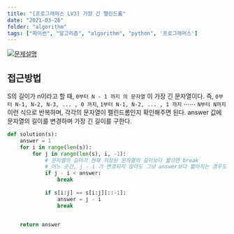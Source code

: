 ```yaml
---
title: "[프로그래머스 LV3] 가장 긴 팰린드롬"
date: "2021-03-26"
folder: "algorithm"
tags: ["파이썬", "알고리즘", "algorithm", "python", '프로그래머스']
---
```

[![문제설명](https://images.velog.io/images/jwisgenius/post/5315e8d0-133b-47d0-beba-ced1291f047a/image.png)](https://programmers.co.kr/learn/courses/30/lessons/12904)


## 접근방법
 S의 길이가 n이라고 할 때, `0부터 N - 1 까지 의 문자열` 이 가장 긴 문자열이다. 
 즉, `0부터 N-1, N-2, N-3, ... , 0 까지`, `1부터 N-1, N-2, ... , 1 까지` ⋯⋯ `N부터 N까지` 이런 식으로 반복하며, 각각의 문자열이 펠린드롬인지 확인해주면 된다. answer 값에 문자열의 길이를 변경하며 가장 긴 길이를 구한다.
 
```py
def solution(s):
    answer = 1
    for i in range(len(s)):
        for j in range(len(s), i, -1):
            # 문자열의 길이가 현재 저장된 문자열의 길이보다 짧으면 break
            # 어느 순간, j - i 가 변경되지 않아도 그냥 answer보다 짧아지는 경우도 break로 연산을 막는다
            if j - i < answer: 
                break
                        
            if s[i:j] == s[i:j][::-1]:
                answer = j - i
                break
            

    return answer
```
